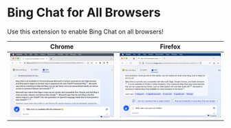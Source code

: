 # Bing Chat for All Browsers

Use this extension to enable Bing Chat on all browsers!

| Chrome                                          | Firefox                                           |
| ----------------------------------------------- | ------------------------------------------------- |
| ![Demo of Bing Chat on Chrome](misc/chrome.png) | ![Demo of Bing Chat on Firefox](misc/firefox.png) |
